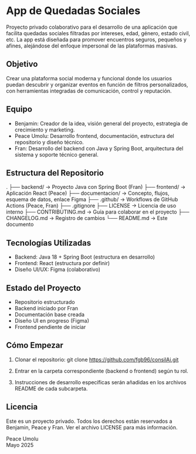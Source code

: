 App de Quedadas Sociales
=========================

Proyecto privado colaborativo para el desarrollo de una aplicación que facilita quedadas sociales filtradas por intereses, edad, género, estado civil, etc. La app está diseñada para promover encuentros seguros, pequeños y afines, alejándose del enfoque impersonal de las plataformas masivas.

Objetivo
--------

Crear una plataforma social moderna y funcional donde los usuarios puedan descubrir y organizar eventos en función de filtros personalizados, con herramientas integradas de comunicación, control y reputación.

Equipo
------

- Benjamin: Creador de la idea, visión general del proyecto, estrategia de crecimiento y marketing.
- Peace Umolu: Desarrollo frontend, documentación, estructura del repositorio y diseño técnico.
- Fran: Desarrollo del backend con Java y Spring Boot, arquitectura del sistema y soporte técnico general.

Estructura del Repositorio
--------------------------

.
├── backend/              → Proyecto Java con Spring Boot (Fran)
├── frontend/             → Aplicación React (Peace)
├── documentacion/        → Concepto, flujos, esquema de datos, enlace Figma
├── .github/              → Workflows de GitHub Actions (Peace, Fran)
├── .gitignore
├── LICENSE               → Licencia de uso interno
├── CONTRIBUTING.md       → Guía para colaborar en el proyecto
├── CHANGELOG.md          → Registro de cambios
└── README.md             → Este documento

Tecnologías Utilizadas
----------------------

- Backend: Java 18 + Spring Boot (estructura en desarrollo)
- Frontend: React (estructura por definir)
- Diseño UI/UX: Figma (colaborativo)

Estado del Proyecto
-------------------

- Repositorio estructurado
- Backend iniciado por Fran
- Documentación base creada
- Diseño UI en progreso (Figma)
- Frontend pendiente de iniciar

Cómo Empezar
------------

1. Clonar el repositorio:
   git clone https://github.com/fgb96/consilAi.git

2. Entrar en la carpeta correspondiente (backend o frontend) según tu rol.

3. Instrucciones de desarrollo específicas serán añadidas en los archivos README de cada subcarpeta.

Licencia
--------

Este es un proyecto privado. Todos los derechos están reservados a Benjamin, Peace y Fran. Ver el archivo LICENSE para más información.

Peace Umolu  
Mayo 2025
